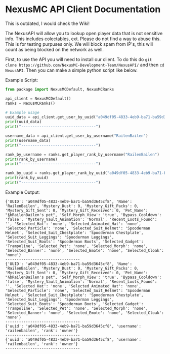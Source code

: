 # NexusMC API Client Documentation

This is outdated, I would check the Wiki!

The NexusAPI will allow you to lookup open player data that is not sensitive info. This includes colectables, ext. Please do not find a way to abuse this. This is for testing purpuses only. We will block spam from IP's, this will count as being blocked on the network as well.

First, to use the API you will need to install our client. To do this do `git clone https://github.com/NexusMC-Development-Team/NexusAPI/` and then `cd NexusAPI`. Then you can make a simple python script like below.

Example Script:
```python
from package import NexusMCDefault, NexusMCRanks

api_client = NexusMCDefault()
ranks = NexusMCRanks()

# Example usage
uuid_data = api_client.get_user_by_uuid("a049df05-4833-4eb9-ba71-ba59d3645cf8")
print(uuid_data)
print("---------------------------------")

username_data = api_client.get_user_by_username("RailenBailen")
print(username_data)
print("---------------------------------")

rank_by_username = ranks.get_player_rank_by_username("RailenBailen")
print(rank_by_username)
print("---------------------------------")

rank_by_uuid = ranks.get_player_rank_by_uuid("a049df05-4833-4eb9-ba71-ba59d3645cf8")
print(rank_by_uuid)
print("---------------------------------")
```

Example Output:

```output
{'UUID': 'a049df05-4833-4eb9-ba71-ba59d3645cf8', 'Name': 'RailenBailen', 'Mystery_Dust': 0, 'Mystery_Gift_Packs': 0, 'Mystery_Gift_Sent': 0, 'Mystery_Gift_Received': 0, 'Pet_Name': "§bRailenBailen's pet", 'Self_Morph_View': 'true', 'Bypass_Cooldown': 'false', 'Mystery_Vault_Animation': 'Normal', 'Recent_Loots_Found': '', 'Selected_Hat': 'none', 'Selected_Animated_Hat': 'none', 'Selected_Particle': 'none', 'Selected_Suit_Helmet': 'Spooderman Helmet', 'Selected_Suit_Chestplate': 'Spooderman Chestplate', 'Selected_Suit_Leggings': 'Spooderman Leggings', 'Selected_Suit_Boots': 'Spooderman Boots', 'Selected_Gadget': 'Trampoline', 'Selected_Pet': 'none', 'Selected_Morph': 'none', 'Selected_Banner': 'none', 'Selected_Emote': 'none', 'Selected_Cloak': 'none'}
---------------------------------
{'UUID': 'a049df05-4833-4eb9-ba71-ba59d3645cf8', 'Name': 'RailenBailen', 'Mystery_Dust': 0, 'Mystery_Gift_Packs': 0, 'Mystery_Gift_Sent': 0, 'Mystery_Gift_Received': 0, 'Pet_Name': "§bRailenBailen's pet", 'Self_Morph_View': 'true', 'Bypass_Cooldown': 'false', 'Mystery_Vault_Animation': 'Normal', 'Recent_Loots_Found': '', 'Selected_Hat': 'none', 'Selected_Animated_Hat': 'none', 'Selected_Particle': 'none', 'Selected_Suit_Helmet': 'Spooderman Helmet', 'Selected_Suit_Chestplate': 'Spooderman Chestplate', 'Selected_Suit_Leggings': 'Spooderman Leggings', 'Selected_Suit_Boots': 'Spooderman Boots', 'Selected_Gadget': 'Trampoline', 'Selected_Pet': 'none', 'Selected_Morph': 'none', 'Selected_Banner': 'none', 'Selected_Emote': 'none', 'Selected_Cloak': 'none'}
---------------------------------
{'uuid': 'a049df05-4833-4eb9-ba71-ba59d3645cf8', 'username': 'railenbailen', 'rank': 'owner'}
---------------------------------
{'uuid': 'a049df05-4833-4eb9-ba71-ba59d3645cf8', 'username': 'railenbailen', 'rank': 'owner'}
---------------------------------
```

